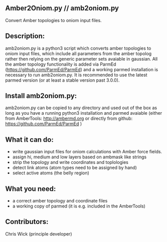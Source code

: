 Amber2Oniom.py // amb2oniom.py 
------------------------------

Convert Amber topologies to oniom input files.


Description:
------------

amb2oniom.py is a python3 script which converts amber topologies to oniom input
files, which include all parameters from the amber topolog rather then
relying on the generic parameter sets avaiable in gaussian. 
All the amber topology functionality is added via ParmEd
(https://github.com/ParmEd/ParmEd) and a working parmed installation is
necessary to run amb2oniom.py. It is recommended to use the latest parmed
version (or at least a stable version past 3.0.0).


Install amb2oniom.py:
---------------------

amb2oniom.py can be copied to any directory and used out of the box as 
long as you have a running python3 installation and parmed avaiable (either
from AmberTools: http://ambermd.org or directly from github:
https://github.com/ParmEd/ParmEd )


What it can do:
---------------

  - write gaussian input files for oniom calculations with Amber force fields.
  - assign hi, medium and low layers based on ambmask like strings
  - strip the topology and write coordinates and toplologies
  - detect link atoms (atom types need to be assigned by hand)
  - select active atoms (the belly region)
  
  
What you need:
--------------

 - a correct amber topology and coordinate files
 - a working copy of parmed (it is e.g. included in the AmberTools)
 
 
 
 Contributors:
 -------------
 
 Chris Wick (principle developer)
 
 
 
 
